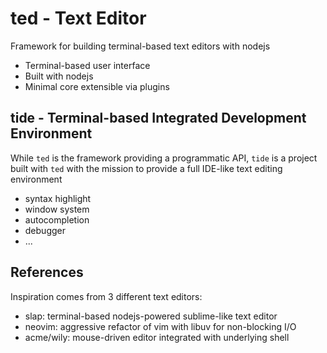 ted - Text Editor
=================

Framework for building terminal-based text editors with nodejs

  * Terminal-based user interface
  * Built with nodejs
  * Minimal core extensible via plugins

tide - Terminal-based Integrated Development Environment
--------------------------------------------------------

While `ted` is the framework providing a programmatic API, `tide` is a project built with `ted`
with the mission to provide a full IDE-like text editing environment

  * syntax highlight
  * window system
  * autocompletion
  * debugger
  * ...
  
References
----------

Inspiration comes from 3 different text editors:

  * slap: terminal-based nodejs-powered sublime-like text editor
  * neovim: aggressive refactor of vim with libuv for non-blocking I/O
  * acme/wily: mouse-driven editor integrated with underlying shell
